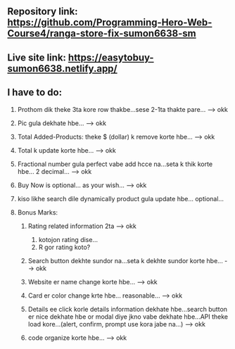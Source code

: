 ## Repository link: https://github.com/Programming-Hero-Web-Course4/ranga-store-fix-sumon6638-sm

## Live site link: https://easytobuy-sumon6638.netlify.app/

## I have to do:

1. Prothom dik theke 3ta kore row thakbe...sese 2-1ta thakte pare... --> okk

2. Pic gula dekhate hbe... --> okk

3. Total Added-Products: theke $ (dollar) k remove korte hbe... --> okk

4. Total k update korte hbe... --> okk

5. Fractional number gula perfect vabe add hcce na...seta k thik korte hbe... 2 decimal... --> okk

6. Buy Now is optional... as your wish... --> okk

7. kiso likhe search dile dynamically product gula update hbe... optional...

8. Bonus Marks:

   1. Rating related information 2ta --> okk

      1. kotojon rating dise...
      2. R gor rating koto?

   2. Search button dekhte sundor na...seta k dekhte sundor korte hbe... --> okk

   3. Website er name change korte hbe... --> okk

   4. Card er color change krte hbe... reasonable... --> okk

   5. Details ee click korle details information dekhate hbe...search button er nice dekhate hbe or modal diye jkno vabe dekhate hbe...API theke load kore...(alert, confirm, prompt use kora jabe na...) --> okk

   6. code organize korte hbe... --> okk
